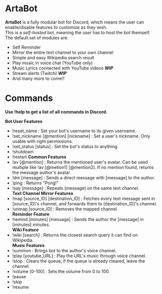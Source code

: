 # ArtaBot
**ArtaBot** is a fully modular bot for Discord, which means the user can enable/disable features to customize as they wish.  
This is a *self-hosted* bot, meaning the user has to host the bot themself.  
The default set of modules are:  
* Self Reminder  
* Mirror the entire text channel to your own channel  
* Simple and easy Wikipedia search result  
* Play music in voice chat (YouTube only)   
* Music Lyrics connected with YouTube videos ***WIP***
* Stream alerts (Twitch) ***WIP***   
* And many more to come!!


# Commands   
**Use !help to get a list of all commands in Discord.**  

**Bot User Features**  
* !reset_name : Set your bot's username to its given username.  
* !set_nickname [@mention] [nickname] : Set a user's nickname. Only usable with right permissions.  
* !set_status [status] : Set the bot's status to anything.  
* !shutdown  
* !restart
**Common Features**  
* !av [@mention] : Returns the mentioned user's avatar. Can be used multiple like !av [@metion1] [@mention2]. If no mention found, returns the message author's avatar.  
* !dm [message] : Sends a direct message with [message] to the author.  
* !ping : Returns "Pong!"  
* !say [message] : Repeats [message] on the same text channel.  
**Text Channel Mirror Features**  
* !map [source_ID] [destination_ID] : Fetches every text message sent in [source_ID]'s channel, and forwards them to [destination_ID]'s channel.  
* !unmap [source_ID] : Removes the mapped channel.  
**Reminder Feature**  
* !remind [minutes] [message] : Sends the author the [message] in [minutes] minutes.  
**Wiki Feature**  
* !wiki [search] : Returns the closest search query it can find on Wikipedia.  
**Music Features**  
* !summon : Brings bot to the author's voice channel.  
* !play [youtube_URL] : Play the URL's music through voice channel.  
* !stop : Clears the queue, if the queue is already cleared, leave the channel.  
* !volume [0-100] : Sets the volume from 0 to 100.  
* !pause  
* !skip  
* !resume  
